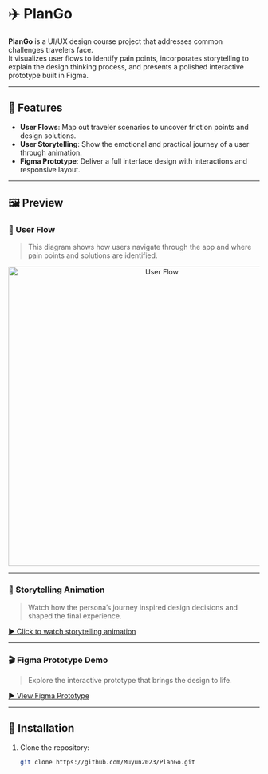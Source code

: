 # ✈️ PlanGo

**PlanGo** is a UI/UX design course project that addresses common challenges travelers face.  
It visualizes user flows to identify pain points, incorporates storytelling to explain the design thinking process, and presents a polished interactive prototype built in Figma.

---

## 🌟 Features

- **User Flows**: Map out traveler scenarios to uncover friction points and design solutions.
- **User Storytelling**: Show the emotional and practical journey of a user through animation.
- **Figma Prototype**: Deliver a full interface design with interactions and responsive layout.

---

## 🖼️ Preview

### 🔄 User Flow

> This diagram shows how users navigate through the app and where pain points and solutions are identified.

<p align="center">
  <img src="./images/user-flow.png" width="600" alt="User Flow"/>
</p>

---

### 📖 Storytelling Animation

> Watch how the persona’s journey inspired design decisions and shaped the final experience.

[▶ Click to watch storytelling animation](./videos/storytelling.mp4)

<!-- 如果你有 GIF，可以改为：
<p align="center">
  <img src="./images/storytelling.gif" width="600" alt="Storytelling Animation"/>
</p>
-->

---

### 🎬 Figma Prototype Demo

> Explore the interactive prototype that brings the design to life.

[▶ View Figma Prototype](https://www.figma.com/proto/your-prototype-link)

<!-- 或者如果你有视频演示：
[▶ Watch Figma Demo Video](./videos/figma-demo.mp4)
-->

---

## 🚀 Installation

1. Clone the repository:
   ```bash
   git clone https://github.com/Muyun2023/PlanGo.git
